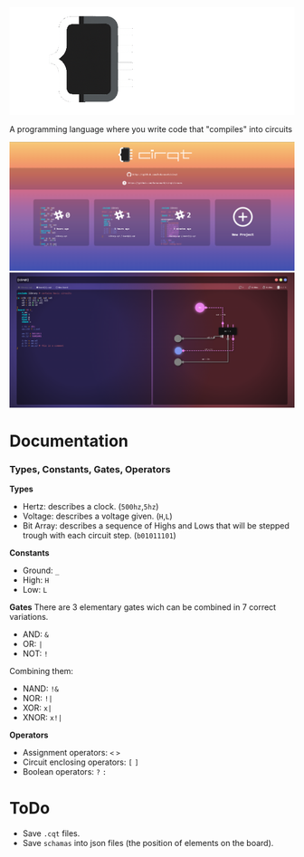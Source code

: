 ![logo](banner.png)

A programming language where you write code that "compiles" into circuits

![home](home.png)
![code](editor.png)

# Documentation

### Types, Constants, Gates, Operators

**Types**
- Hertz: describes a clock. (`500hz`,`5hz`)
- Voltage: describes a voltage given. (`H`,`L`)
- Bit Array: describes a sequence of Highs and Lows that will be stepped trough with each circuit step. (`b01011101`)

**Constants**
- Ground: `_`
- High: `H`
- Low: `L`

**Gates**
There are 3 elementary gates wich can be combined in 7 correct variations.

- AND: `&`
- OR: `|`
- NOT: `!`

Combining them:
- NAND: `!&`
- NOR: `!|`
- XOR: `x|`
- XNOR: `x!|`

**Operators**

- Assignment operators: `<` `>`
- Circuit enclosing operators: `[` `]`
- Boolean operators: `?` `:`

# ToDo
- Save `.cqt` files.
- Save `schamas` into json files (the position of elements on the board).